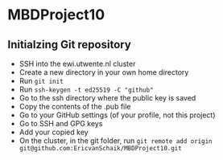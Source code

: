 # MBDProject10

## Initialzing Git repository
* SSH into the ewi.utwente.nl cluster
* Create a new directory in your own home directory
* Run `git init`
* Run `ssh-keygen -t ed25519 -C "github"`
* Go to the ssh directory where the public key is saved
* Copy the contents of the .pub file
* Go to your GitHub settings (of your profile, not this project)
* Go to SSH and GPG keys
* Add your copied key
* On the cluster, in the git folder, run `git remote add origin git@github.com:EricvanSchaik/MBDProject10.git`
